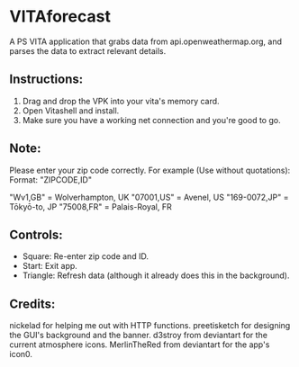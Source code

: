 # VITAforecast
A PS VITA application that grabs data from api.openweathermap.org, and parses the data to extract relevant details.

## Instructions:
1. Drag and drop the VPK into your vita's memory card.
2. Open Vitashell and install.
3. Make sure you have a working net connection and you're good to go.

## Note:
Please enter your zip code correctly. For example (Use without quotations):
Format: "ZIPCODE,ID"

"Wv1,GB" = Wolverhampton, UK
"07001,US" = Avenel, US
"169-0072,JP" = Tōkyō-to, JP
"75008,FR" = Palais-Royal, FR

## Controls:
- Square: Re-enter zip code and ID. 
- Start: Exit app.
- Triangle: Refresh data (although it already does this in the background).

## Credits:
nickelad for helping me out with HTTP functions.
preetisketch for designing the GUI's background and the banner.
d3stroy from deviantart for the current atmosphere icons.
MerlinTheRed from deviantart for the app's icon0.

